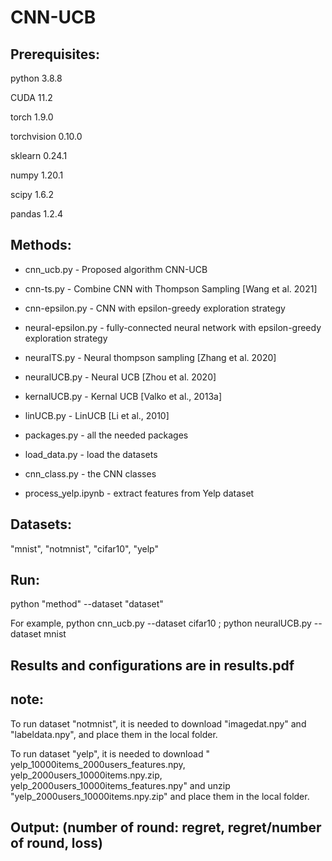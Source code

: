 # CNN-UCB

## Prerequisites: 

python 3.8.8

CUDA 11.2

torch 1.9.0

torchvision 0.10.0

sklearn 0.24.1

numpy 1.20.1

scipy 1.6.2

pandas 1.2.4

## Methods:

* cnn_ucb.py  -  Proposed algorithm CNN-UCB
* cnn-ts.py - Combine CNN with Thompson Sampling [Wang et al. 2021]
* cnn-epsilon.py - CNN with epsilon-greedy exploration strategy
* neural-epsilon.py - fully-connected neural network with epsilon-greedy exploration strategy
* neuralTS.py - Neural thompson sampling  [Zhang et al. 2020]
* neuralUCB.py - Neural UCB [Zhou et al. 2020]
* kernalUCB.py - Kernal UCB [Valko et al., 2013a]
* linUCB.py - LinUCB [Li et al., 2010]

* packages.py - all the needed packages
* load_data.py - load the datasets
* cnn_class.py - the CNN classes
* process_yelp.ipynb - extract features from Yelp dataset

## Datasets:
"mnist", "notmnist", "cifar10", "yelp"

## Run:
python "method" --dataset "dataset"

For example,   python cnn_ucb.py --dataset cifar10   ; python neuralUCB.py --dataset mnist


## Results and configurations are in results.pdf

## note:
To run dataset "notmnist", it is needed to download "imagedat.npy" and "labeldata.npy", and place them in the local folder.


To run dataset "yelp", it is needed to download " yelp_10000items_2000users_features.npy,  yelp_2000users_10000items.npy.zip, yelp_2000users_10000items_features.npy" and unzip "yelp_2000users_10000items.npy.zip" and place them in the local folder.

## Output: (number of round: regret, regret/number of round, loss)




